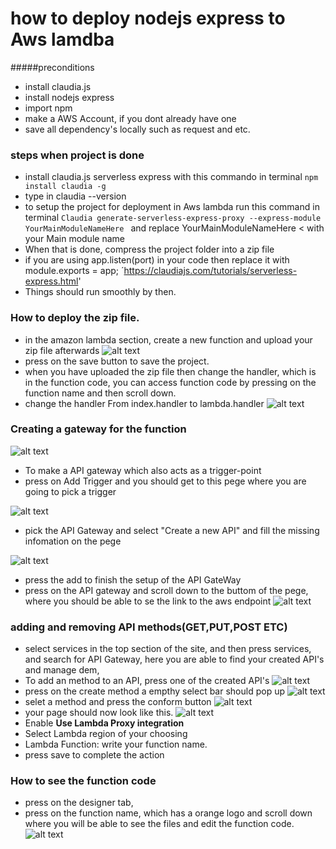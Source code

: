 # how to deploy nodejs express to Aws lamdba

#####preconditions  
- install claudia.js    
- install nodejs express
- import npm
- make a AWS Account, if you dont already have one
- save all dependency's locally such as request and etc.

 
### steps when project is done
- install claudia.js serverless express with this commando in terminal `npm install claudia -g`
- type in claudia --version
- to setup the project for deployment in Aws lambda run this command in terminal `Claudia generate-serverless-express-proxy --express-module YourMainModuleNameHere `
 and replace YourMainModuleNameHere < with your Main module name
- When that is done, compress the project folder into a zip file
- if you are using app.listen(port) in your code then replace it with  module.exports = app; ´https://claudiajs.com/tutorials/serverless-express.html'
- Things should run smoothly by then.




### How to deploy the zip file.
- in the amazon lambda section, create a new function and upload your zip file afterwards
![alt text](photos/uploadingofzipfile.png)
- press on the save button to save the project.
- when you have uploaded the zip file then change the handler, which is in the function code, you can access function code
 by pressing on the function name and then scroll down.
- change the handler From index.handler to lambda.handler
![alt text](photos/changehandler.png)



### Creating a gateway for the function
![alt text](photos/addingATrigger.png)
- To make a API gateway which also acts as a trigger-point
- press on Add Trigger and you should get to this pege where you are going to pick a 
  trigger

![alt text](photos/pickingATrigger.png)
- pick the API Gateway and select "Create a new API" and fill the missing infomation on the pege

![alt text](photos/fillingmessinginfo.png)

- press the add to finish the setup of the API GateWay
- press on the API gateway and scroll down to the buttom of the pege,
 where you should be able to se the link to the aws endpoint
![alt text](photos/apiKeyWithUrl.png)


### adding and removing API methods(GET,PUT,POST ETC)
- select services in the top section of the site, and then press services, and search for API Gateway, here you are able to find your created API's and manage dem,
- To add an method to an API, press one of the created API's
![alt text](photos/creatingApiMethods.png)
- press on the create method a empthy select bar should pop up 
![alt text](photos/methodPicking.png)
- selet a method and press the conform button
![alt text](photos/conformbtn.png)
- your page should now look like this.
![alt text](photos/ChoosIntegration.png)
- Enable  **Use Lambda Proxy integration**
- Select Lambda region of your choosing
- Lambda Function: write your function name.
- press save to complete the action

### How to see the function code
- press on the designer tab, 
- press on the function name, which has a orange logo
 and scroll down where you will be able to see the files and
edit the function code. 
![alt text](photos/designmode.png)


